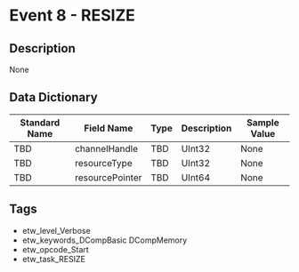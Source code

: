 # Event 8 - RESIZE

## Description
None

## Data Dictionary
|Standard Name|Field Name|Type|Description|Sample Value|
|---|---|---|---|---|
|TBD|channelHandle|TBD|UInt32|None|None|
|TBD|resourceType|TBD|UInt32|None|None|
|TBD|resourcePointer|TBD|UInt64|None|None|

## Tags
* etw_level_Verbose
* etw_keywords_DCompBasic DCompMemory
* etw_opcode_Start
* etw_task_RESIZE